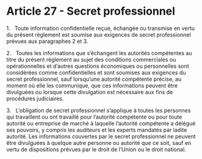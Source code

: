 # Article 27 - Secret professionnel


1.   Toute information confidentielle reçue, échangée ou transmise en vertu du présent règlement est soumise aux exigences de secret professionnel prévues aux paragraphes 2 et 3.

2.   Toutes les informations que s’échangent les autorités compétentes au titre du présent règlement au sujet des conditions commerciales ou opérationnelles et d’autres questions économiques ou personnelles sont considérées comme confidentielles et sont soumises aux exigences du secret professionnel, sauf lorsqu’une autorité compétente précise, au moment où elle les communique, que ces informations peuvent être divulguées ou lorsque cette divulgation est nécessaire aux fins de procédures judiciaires.

3.   L’obligation de secret professionnel s’applique à toutes les personnes qui travaillent ou ont travaillé pour l’autorité compétente ou pour toute autorité ou entreprise de marché à laquelle l’autorité compétente a délégué ses pouvoirs, y compris les auditeurs et les experts mandatés par ladite autorité. Les informations couvertes par le secret professionnel ne peuvent être divulguées à quelque autre personne ou autorité que ce soit, sauf en vertu de dispositions prévues par le droit de l’Union ou le droit national.
